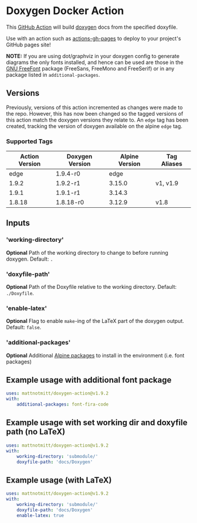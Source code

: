 # Doxygen Docker Action

This [GitHub Action](https://github.com/features/actions) will build [doxygen](http://doxygen.nl/) docs from the specified doxyfile.

Use with an action such as [actions-gh-pages](https://github.com/peaceiris/actions-gh-pages) to deploy to your project's GitHub pages site!

**NOTE:** If you are using dot/graphviz in your doxygen config to generate diagrams the only fonts installed, and hence can be used are those in the [GNU FreeFont](https://www.gnu.org/software/freefont/) package (FreeSans, FreeMono and FreeSerif) or in any package listed in `additional-packages`.

## Versions
Previously, versions of this action incremented as changes were made to the repo. However, this has now been changed so the tagged versions of this action match the doxygen versions they relate to.
An `edge` tag has been created, tracking the version of doxygen available on the alpine `edge` tag.

### Supported Tags
| Action Version | Doxygen Version | Alpine Version | Tag Aliases |
|----------------|-----------------|----------------|-------------|
| edge           | 1.9.4-r0        | edge           |             |
| 1.9.2          | 1.9.2-r1        | 3.15.0         | v1, v1.9    |
| 1.9.1          | 1.9.1-r1        | 3.14.3         |             |
| 1.8.18         | 1.8.18-r0       | 3.12.9         | v1.8        |

## Inputs

### 'working-directory'

**Optional** Path of the working directory to change to before running doxygen. Default: `.`

### 'doxyfile-path'

**Optional** Path of the Doxyfile relative to the working directory. Default: `./Doxyfile`.

### 'enable-latex'

**Optional** Flag to enable `make`-ing of the LaTeX part of the doxygen output. Default: `false`.

### 'additional-packages'

**Optional** Additional [Alpine packages](https://pkgs.alpinelinux.org/packages) to install in the environment (i.e. font packages)

## Example usage with additional font package
```yaml
uses: mattnotmitt/doxygen-action@v1.9.2
with:
    additional-packages: font-fira-code
```

## Example usage with set working dir and doxyfile path (no LaTeX)

```yaml
uses: mattnotmitt/doxygen-action@v1.9.2
with:
    working-directory: 'submodule/'
    doxyfile-path: 'docs/Doxygen'
```

## Example usage (with LaTeX)

```yaml
uses: mattnotmitt/doxygen-action@v1.9.2
with:
    working-directory: 'submodule/'
    doxyfile-path: 'docs/Doxygen'
    enable-latex: true
```
